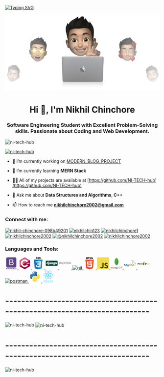 [![Typing SVG](https://readme-typing-svg.herokuapp.com?color=1A93F7&size=25&center=true&width=600&lines=Welcome+to+My+Repository+!+Do+Contribute+)](https://git.io/typing-svg)

<p align="center"><img src="https://raw.githubusercontent.com/KevinPatel04/KevinPatel04/master/cover-thompson.png"></p>
<h1 align="center">Hi 👋, I'm Nikhil Chinchore</h1>
<h3 align="center">Software Engineering Student with Excellent Problem-Solving skills. Passionate about Coding and Web Development.</h3>

<p align="left"> <img src="https://komarev.com/ghpvc/?username=ni-tech-hub&label=Profile%20views&color=0e75b6&style=flat" alt="ni-tech-hub" /> </p>

<p align="left"> <a href="https://github.com/ryo-ma/github-profile-trophy"><img src="https://github-profile-trophy.vercel.app/?username=ni-tech-hub" alt="ni-tech-hub" /></a> </p>

- 🔭 I’m currently working on [MODERN_BLOG_PROJECT](https://github.com/NI-TECH-hub/MODERN_BLOG_PROJECT)

- 🌱 I’m currently learning **MERN Stack**

- 👨‍💻 All of my projects are available at [https://github.com/NI-TECH-hub](https://github.com/NI-TECH-hub)

- 💬 Ask me about **Data Structures and Algorithms, C++**

- 📫 How to reach me **nikhilchinchore2002@gmail.com**

<h3 align="left">Connect with me:</h3>
<p align="left">
<a href="https://linkedin.com/in/nikhil chinchore" target="blank"><img align="center" src="https://raw.githubusercontent.com/rahuldkjain/github-profile-readme-generator/master/src/images/icons/Social/linked-in-alt.svg" alt="nikhil-chinchore-098b49201" height="30" width="40" /></a>
<a href="https://www.codechef.com/users/nikhilchin123" target="blank"><img align="center" src="https://cdn.jsdelivr.net/npm/simple-icons@3.1.0/icons/codechef.svg" alt="nikhilchin123" height="30" width="40" /></a>
<a href="https://www.hackerrank.com/nikhilchinchore1" target="blank"><img align="center" src="https://raw.githubusercontent.com/rahuldkjain/github-profile-readme-generator/master/src/images/icons/Social/hackerrank.svg" alt="nikhilchinchore1" height="30" width="40" /></a>
<a href="https://www.leetcode.com/nikhilchinchore2002" target="blank"><img align="center" src="https://raw.githubusercontent.com/rahuldkjain/github-profile-readme-generator/master/src/images/icons/Social/leet-code.svg" alt="nikhilchinchore2002" height="30" width="40" /></a>
<a href="https://www.hackerearth.com/@nikhilchinchore2002" target="blank"><img align="center" src="https://raw.githubusercontent.com/rahuldkjain/github-profile-readme-generator/master/src/images/icons/Social/hackerearth.svg" alt="@nikhilchinchore2002" height="30" width="40" /></a>
<a href="https://auth.geeksforgeeks.org/user/@nikhilchinchore2002" target="blank"><img align="center" src="https://raw.githubusercontent.com/rahuldkjain/github-profile-readme-generator/master/src/images/icons/Social/geeks-for-geeks.svg" alt="nikhilchinchore2002" height="30" width="40" /></a>
</p>

<h3 align="left">Languages and Tools:</h3>
<p align="left"> <a href="https://getbootstrap.com" target="_blank" rel="noreferrer"> <img src="https://raw.githubusercontent.com/devicons/devicon/master/icons/bootstrap/bootstrap-plain-wordmark.svg" alt="bootstrap" width="40" height="40"/> </a> <a href="https://www.w3schools.com/cpp/" target="_blank" rel="noreferrer"> <img src="https://raw.githubusercontent.com/devicons/devicon/master/icons/cplusplus/cplusplus-original.svg" alt="cplusplus" width="40" height="40"/> </a> <a href="https://www.w3schools.com/css/" target="_blank" rel="noreferrer"> <img src="https://raw.githubusercontent.com/devicons/devicon/master/icons/css3/css3-original-wordmark.svg" alt="css3" width="40" height="40"/> </a> <a href="https://www.djangoproject.com/" target="_blank" rel="noreferrer"> <img src="https://raw.githubusercontent.com/devicons/devicon/master/icons/django/django-original.svg" alt="django" width="40" height="40"/> </a> <a href="https://expressjs.com" target="_blank" rel="noreferrer"> <img src="https://raw.githubusercontent.com/devicons/devicon/master/icons/express/express-original-wordmark.svg" alt="express" width="40" height="40"/> </a> <a href="https://git-scm.com/" target="_blank" rel="noreferrer"> <img src="https://www.vectorlogo.zone/logos/git-scm/git-scm-icon.svg" alt="git" width="40" height="40"/> </a> <a href="https://www.w3.org/html/" target="_blank" rel="noreferrer"> <img src="https://raw.githubusercontent.com/devicons/devicon/master/icons/html5/html5-original-wordmark.svg" alt="html5" width="40" height="40"/> </a> <a href="https://developer.mozilla.org/en-US/docs/Web/JavaScript" target="_blank" rel="noreferrer"> <img src="https://raw.githubusercontent.com/devicons/devicon/master/icons/javascript/javascript-original.svg" alt="javascript" width="40" height="40"/> </a> <a href="https://www.mongodb.com/" target="_blank" rel="noreferrer"> <img src="https://raw.githubusercontent.com/devicons/devicon/master/icons/mongodb/mongodb-original-wordmark.svg" alt="mongodb" width="40" height="40"/> </a> <a href="https://www.mysql.com/" target="_blank" rel="noreferrer"> <img src="https://raw.githubusercontent.com/devicons/devicon/master/icons/mysql/mysql-original-wordmark.svg" alt="mysql" width="40" height="40"/> </a> <a href="https://nodejs.org" target="_blank" rel="noreferrer"> <img src="https://raw.githubusercontent.com/devicons/devicon/master/icons/nodejs/nodejs-original-wordmark.svg" alt="nodejs" width="40" height="40"/> </a> <a href="https://postman.com" target="_blank" rel="noreferrer"> <img src="https://www.vectorlogo.zone/logos/getpostman/getpostman-icon.svg" alt="postman" width="40" height="40"/> </a> <a href="https://www.python.org" target="_blank" rel="noreferrer"> <img src="https://raw.githubusercontent.com/devicons/devicon/master/icons/python/python-original.svg" alt="python" width="40" height="40"/> </a> <a href="https://reactjs.org/" target="_blank" rel="noreferrer"> <img src="https://raw.githubusercontent.com/devicons/devicon/master/icons/react/react-original-wordmark.svg" alt="react" width="40" height="40"/> </a> </p>

# --------------------------------------------------------------------------
<p><img align="left" src="https://github-readme-stats.vercel.app/api/top-langs?username=ni-tech-hub&show_icons=true&locale=en&layout=compact" alt="ni-tech-hub" /></p>

<p>&nbsp;<img align="center" src="https://github-readme-stats.vercel.app/api?username=ni-tech-hub&show_icons=true&locale=en" alt="ni-tech-hub" /></p>

# --------------------------------------------------------------------------

<p><img align="center" src="https://github-readme-streak-stats.herokuapp.com/?user=ni-tech-hub&" alt="ni-tech-hub" /></p>




